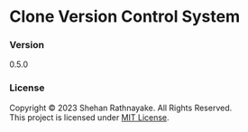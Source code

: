 # Clone Version Control System

### Version
0.5.0

### License
Copyright &copy; 2023 Shehan Rathnayake. All Rights Reserved.<br>
This project is licensed under [MIT License](License.txt).
